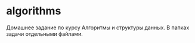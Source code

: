 # algorithms
Домашнее задание по курсу Алгоритмы и структуры данных.
В папках задачи отдельными файлами.
